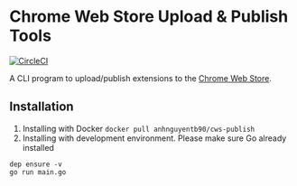# Chrome Web Store Upload & Publish Tools
[![CircleCI](https://circleci.com/gh/anhnguyentb/cws-publish/tree/master.svg?style=svg)](https://circleci.com/gh/anhnguyentb/cws-publish/tree/master)

A CLI program to upload/publish extensions to the [Chrome Web Store](https://chrome.google.com/webstore/category/extensions).

## Installation
1. Installing with Docker
``docker pull anhnguyentb90/cws-publish``
2. Installing with development environment. Please make sure Go already installed
```
dep ensure -v
go run main.go
```
